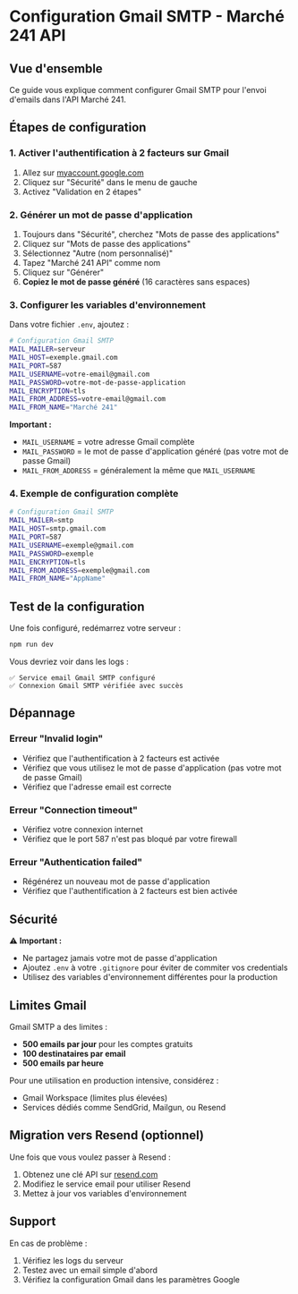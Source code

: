 # Configuration Gmail SMTP - Marché 241 API

## Vue d'ensemble

Ce guide vous explique comment configurer Gmail SMTP pour l'envoi d'emails dans l'API Marché 241.

## Étapes de configuration

### 1. Activer l'authentification à 2 facteurs sur Gmail

1. Allez sur [myaccount.google.com](https://myaccount.google.com)
2. Cliquez sur "Sécurité" dans le menu de gauche
3. Activez "Validation en 2 étapes"

### 2. Générer un mot de passe d'application

1. Toujours dans "Sécurité", cherchez "Mots de passe des applications"
2. Cliquez sur "Mots de passe des applications"
3. Sélectionnez "Autre (nom personnalisé)"
4. Tapez "Marché 241 API" comme nom
5. Cliquez sur "Générer"
6. **Copiez le mot de passe généré** (16 caractères sans espaces)

### 3. Configurer les variables d'environnement

Dans votre fichier `.env`, ajoutez :

```bash
# Configuration Gmail SMTP
MAIL_MAILER=serveur
MAIL_HOST=exemple.gmail.com
MAIL_PORT=587
MAIL_USERNAME=votre-email@gmail.com
MAIL_PASSWORD=votre-mot-de-passe-application
MAIL_ENCRYPTION=tls
MAIL_FROM_ADDRESS=votre-email@gmail.com
MAIL_FROM_NAME="Marché 241"
```

**Important :** 
- `MAIL_USERNAME` = votre adresse Gmail complète
- `MAIL_PASSWORD` = le mot de passe d'application généré (pas votre mot de passe Gmail)
- `MAIL_FROM_ADDRESS` = généralement la même que `MAIL_USERNAME`

### 4. Exemple de configuration complète

```bash
# Configuration Gmail SMTP
MAIL_MAILER=smtp
MAIL_HOST=smtp.gmail.com
MAIL_PORT=587
MAIL_USERNAME=exemple@gmail.com
MAIL_PASSWORD=exemple
MAIL_ENCRYPTION=tls
MAIL_FROM_ADDRESS=exemple@gmail.com
MAIL_FROM_NAME="AppName"
```

## Test de la configuration

Une fois configuré, redémarrez votre serveur :

```bash
npm run dev
```

Vous devriez voir dans les logs :
```
✅ Service email Gmail SMTP configuré
✅ Connexion Gmail SMTP vérifiée avec succès
```

## Dépannage

### Erreur "Invalid login"
- Vérifiez que l'authentification à 2 facteurs est activée
- Vérifiez que vous utilisez le mot de passe d'application (pas votre mot de passe Gmail)
- Vérifiez que l'adresse email est correcte

### Erreur "Connection timeout"
- Vérifiez votre connexion internet
- Vérifiez que le port 587 n'est pas bloqué par votre firewall

### Erreur "Authentication failed"
- Régénérez un nouveau mot de passe d'application
- Vérifiez que l'authentification à 2 facteurs est bien activée

## Sécurité

⚠️ **Important :**
- Ne partagez jamais votre mot de passe d'application
- Ajoutez `.env` à votre `.gitignore` pour éviter de commiter vos credentials
- Utilisez des variables d'environnement différentes pour la production

## Limites Gmail

Gmail SMTP a des limites :
- **500 emails par jour** pour les comptes gratuits
- **100 destinataires par email**
- **500 emails par heure**

Pour une utilisation en production intensive, considérez :
- Gmail Workspace (limites plus élevées)
- Services dédiés comme SendGrid, Mailgun, ou Resend

## Migration vers Resend (optionnel)

Une fois que vous voulez passer à Resend :

1. Obtenez une clé API sur [resend.com](https://resend.com)
2. Modifiez le service email pour utiliser Resend
3. Mettez à jour vos variables d'environnement

## Support

En cas de problème :
1. Vérifiez les logs du serveur
2. Testez avec un email simple d'abord
3. Vérifiez la configuration Gmail dans les paramètres Google
